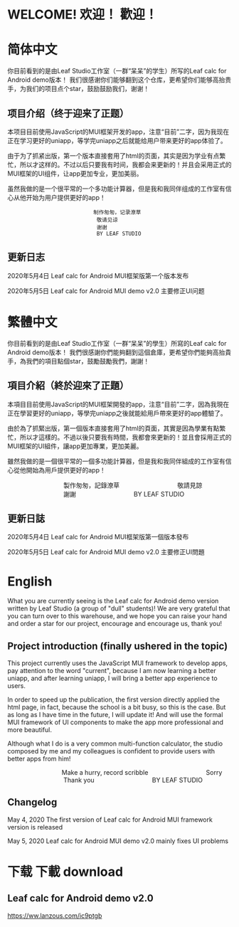 # WELCOME! 欢迎！ 歡迎！ 

# 简体中文

你目前看到的是由Leaf Studio工作室（一群“呆呆”的学生）所写的Leaf calc for Android demo版本！
我们很感谢你们能够翻到这个仓库，更希望你们能够高抬贵手，为我们的项目点个star，鼓励鼓励我们，谢谢！

## 项目介绍（终于迎来了正题）
本项目目前使用JavaScript的MUI框架开发的app，注意“目前”二字，因为我现在正在学习更好的uniapp，等学完uniapp之后就能给用户带来更好的app体验了。

由于为了抓紧出版，第一个版本直接套用了html的页面，其实是因为学业有点繁忙，所以才这样的。不过以后只要我有时间，我都会来更新的！并且会采用正式的MUI框架的UI组件，让app更加专业，更加美丽。

虽然我做的是一个很平常的一个多功能计算器，但是我和我同伴组成的工作室有信心从他开始为用户提供更好的app！

                               制作匆匆，记录潦草
                                敬请见谅
                                谢谢
                                BY LEAF STUDIO



## 更新日志
2020年5月4日             Leaf calc for Android MUI框架版第一个版本发布

2020年5月5日             Leaf calc for Android MUI demo v2.0 主要修正UI问题
# 繁體中文
你目前看到的是由Leaf Studio工作室（一群“呆呆”的學生）所寫的Leaf calc for Android demo版本！
我們很感謝你們能夠翻到這個倉庫，更希望你們能夠高抬貴手，為我們的項目點個star，鼓勵鼓勵我們，謝謝！

## 項目介紹（終於迎來了正題）
本項目目前使用JavaScript的MUI框架開發的app，注意“目前”二字，因為我現在正在學習更好的uniapp，等學完uniapp之後就能給用戶帶來更好的app體驗了。

由於為了抓緊出版，第一個版本直接套用了html的頁面，其實是因為學業有點繁忙，所以才這樣的。不過以後只要我有時間，我都會來更新的！並且會採用正式的MUI框架的UI組件，讓app更加專業，更加美麗。

雖然我做的是一個很平常的一個多功能計算器，但是我和我同伴組成的工作室有信心從他開始為用戶提供更好的app！

                                製作匆匆，記錄潦草
                                敬請見諒
                                謝謝
                                BY LEAF STUDIO



## 更新日誌
2020年5月4日 Leaf calc for Android MUI框架版第一個版本發布

2020年5月5日 Leaf calc for Android MUI demo v2.0 主要修正UI問題
# English
What you are currently seeing is the Leaf calc for Android demo version written by Leaf Studio (a group of "dull" students)!
We are very grateful that you can turn over to this warehouse, and we hope you can raise your hand and order a star for our project, encourage and encourage us, thank you!

## Project introduction (finally ushered in the topic)
This project currently uses the JavaScript MUI framework to develop apps, pay attention to the word "current", because I am now learning a better uniapp, and after learning uniapp, I will bring a better app experience to users.

In order to speed up the publication, the first version directly applied the html page, in fact, because the school is a bit busy, so this is the case. But as long as I have time in the future, I will update it! And will use the formal MUI framework of UI components to make the app more professional and more beautiful.

Although what I do is a very common multi-function calculator, the studio composed by me and my colleagues is confident to provide users with better apps from him!

                               Make a hurry, record scribble
                                Sorry
                                Thank you
                                BY LEAF STUDIO



## Changelog
May 4, 2020 The first version of Leaf calc for Android MUI framework version is released

May 5, 2020 Leaf calc for Android MUI demo v2.0 mainly fixes UI problems

# 下载 下載 download
## Leaf calc for Android demo v2.0
https://ww.lanzous.com/ic9ptgb

